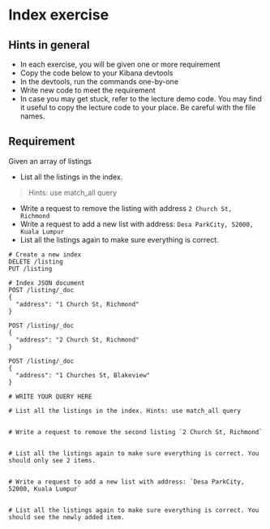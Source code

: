 # Index exercise

## Hints in general
* In each exercise, you will be given one or more requirement
* Copy the code below to your Kibana devtools
* In the devtools, run the commands one-by-one
* Write new code to meet the requirement
* In case you may get stuck, refer to the lecture demo code. You may find it useful to copy the lecture code to your place. Be careful with the file names.

## Requirement
Given an array of listings
* List all the listings in the index. 
> Hints: use match_all query
* Write a request to remove the listing with address `2 Church St, Richmond`
* Write a request to add a new list with address: `Desa ParkCity, 52000, Kuala Lumpur`
* List all the listings again to make sure everything is correct. 


```text
# Create a new index
DELETE /listing
PUT /listing

# Index JSON document
POST /listing/_doc
{
  "address": "1 Church St, Richmond"
}

POST /listing/_doc
{
  "address": "2 Church St, Richmond"
}

POST /listing/_doc
{
  "address": "1 Churches St, Blakeview"
}

# WRITE YOUR QUERY HERE

# List all the listings in the index. Hints: use match_all query


# Write a request to remove the second listing `2 Church St, Richmond`


# List all the listings again to make sure everything is correct. You should only see 2 items.


# Write a request to add a new list with address: `Desa ParkCity, 52000, Kuala Lumpur`


# List all the listings again to make sure everything is correct. You should see the newly added item.
```

